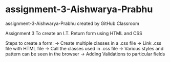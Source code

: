 # assignment-3-Aishwarya-Prabhu
assignment-3-Aishwarya-Prabhu created by GitHub Classroom

Assignment 3 
To create an I.T. Return form using HTML and CSS

Steps to create a form:
-> Create multiple classes in a .css file
-> Link .css file with HTML file
-> Call the classes used in .css file
-> Various styles and pattern can be seen in the browser
-> Adding Validations to particular fields
